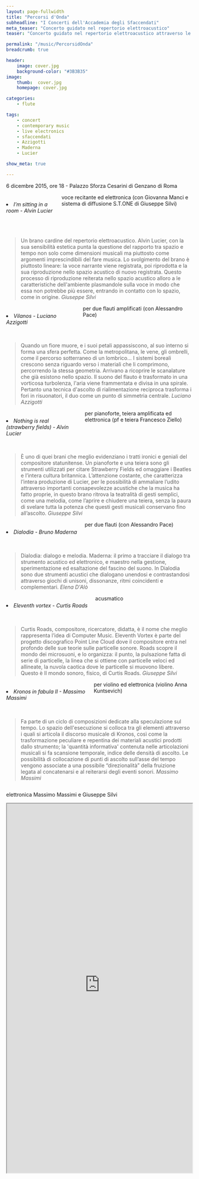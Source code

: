 ```yaml
---
layout: page-fullwidth
title: "Percorsi d'Onda"
subheadline: "I Concerti dell'Accademia degli Sfaccendati"
meta_teaser: "Concerto guidato nel repertorio elettroacustico"
teaser: "Concerto guidato nel repertorio elettroacustico attraverso le sale di Palazzo Sforza Cesarini. "

permalink: "/music/PercorsidOnda"
breadcrumb: true

header:
    image: cover.jpg
    background-color: "#3B3B35"
image:
    thumb:  cover.jpg
    homepage: cover.jpg

categories:
    - flute

tags:
    - concert
    - contemporary music
    - live electronics
    - sfaccendati
    - Azzigotti
    - Maderna
    - Lucier

show_meta: true

---
```

6 dicembre 2015, ore 18 - Palazzo Sforza Cesarini di Genzano di Roma <br>

<div class="row">
  <div class="medium-3 columns">
  <h6><li>I’m sitting in a room - <em>Alvin Lucier</em></li></h6>
  voce recitante ed elettronica (con Giovanna Manci e sistema di diffusione S.T.ONE di Giuseppe Silvi)
  </div> <br>
  <div class="medium-9 columns">
  <blockquote>Un brano cardine del repertorio elettroacustico. Alvin Lucier, con la sua sensibilità estetica punta la questione del rapporto tra spazio e tempo non solo come dimensioni musicali ma piuttosto come argomenti imprescindibili del fare musica. Lo svolgimento del brano è piuttosto lineare: la voce narrante viene registrata, poi riprodotta e la sua riproduzione nello spazio acustico di nuovo registrata. Questo processo di riproduzione reiterata nello spazio acustico alloro a le caratteristiche dell'ambiente plasmandole sulla voce in modo che essa non potrebbe più essere, entrando in contatto con lo spazio, come in origine.
  <cite>Giuseppe Silvi</cite></blockquote>
  </div>
</div>

<div class="row">
  <div class="medium-3 columns">
  <h6><li>Vilanos - <em>Luciano Azzigotti</em></li></h6>
  per due flauti amplificati (con Alessandro Pace) <br>
  </div>
  <div class="medium-9 columns">
  <blockquote>Quando un fiore muore, e i suoi petali appassiscono, al suo interno si forma una sfera perfetta. Come la metropolitana, le vene, gli ombrelli, come il percorso sotterraneo di un lombrico... I sistemi boreali crescono senza riguardo verso i materiali che li comprimono, percorrendo la stessa geometria. Arrivano a ricoprire le scanalature che già esistono nello spazio. Il suono del flauto è trasformato in una vorticosa turbolenza, l'aria viene frammentata e divisa in una spirale. Pertanto una tecnica d'ascolto di rialimentazione reciproca trasforma i fori in risuonatori, il duo come un punto di simmetria centrale.
  <cite>Luciano Azzigotti</cite></blockquote>
  </div>
</div>

<div class="row">
  <div class="medium-3 columns">
  <h6><li>Nothing is real (strawberry fields) - <em>Alvin Lucier</em></li></h6>
  per pianoforte, teiera amplificata ed elettronica (pf e teiera Francesco Ziello)
  </div>
  <div class="medium-9 columns">
  <blockquote>È uno di quei brani che meglio evidenziano i tratti ironici e geniali del compositore statunitense. Un pianoforte e una teiera sono gli strumenti utilizzati per citare Strawberry Fields ed omaggiare i Beatles e l’intera cultura britannica. L’attenzione costante, che caratterizza l’intera produzione di Lucier, per le possibilità di ammaliare l’udito attraverso importanti consapevolezze acustiche che la musica ha fatto proprie, in questo brano ritrova la teatralità di gesti semplici, come una melodia, come l’aprire e chiudere una teiera, senza la paura di svelare tutta la potenza che questi gesti musicali conservano fino all’ascolto.
  <cite>Giuseppe Silvi</cite></blockquote>
  </div>
</div>


<div class="row">
  <div class="medium-3 columns">
  <h6><li>Dialodia - <em>Bruno Maderna</em></li></h6>
  per due flauti (con Alessandro Pace)
  </div>
  <div class="medium-9 columns">
  <blockquote>Dialodia: dialogo e melodia. Maderna: il primo a tracciare il dialogo tra strumento acustico ed elettronico, e maestro nella gestione, sperimentazione ed esaltazione del fascino del suono. In Dialodia sono due strumenti acustici che dialogano unendosi e contrastandosi attraverso giochi di unisoni, dissonanze, ritmi coincidenti e complementari.
  <cite>Elena D'Alò</cite></blockquote>
  </div>
</div>


<div class="row">
  <div class="medium-3 columns">
  <h6><li>Eleventh vortex - <em>Curtis Roads</em></li></h6>
  acusmatico
  </div>
  <div class="medium-9 columns">
  <blockquote>Curtis Roads, compositore, ricercatore, didatta, è il nome che meglio rappresenta l’idea di Computer Music. Eleventh Vortex è parte del progetto discografico Point Line Cloud dove il compositore entra nel profondo delle sue teorie sulle particelle sonore. Roads scopre il mondo dei microsuoni, e lo organizza: il punto, la pulsazione fatta di serie di particelle, la linea che si ottiene con particelle veloci ed allineate, la nuvola caotica dove le particelle si muovono libere. Questo è Il mondo sonoro, fisico, di Curtis Roads.
  <cite>Giuseppe Silvi</cite></blockquote>
  </div>
</div>


<div class="row">
  <div class="medium-3 columns">
  <h6><li>Kronos in fabula II - <em>Massimo Massimi</em></li></h6>
  per violino ed elettronica (violino Anna Kuntsevich)
  </div>
  <div class="medium-9 columns">
  <blockquote>Fa parte di un ciclo di composizioni dedicate alla speculazione sul tempo. Lo spazio dell'esecuzione si colloca tra gli elementi attraverso i quali si articola il discorso musicale di Kronos, così come la trasformazione peculiare e repentina dei materiali acustici prodotti dallo strumento; la 'quantità informativa' contenuta nelle articolazioni musicali si fa scansione temporale, indice delle densità di ascolto. Le possibilità di collocazione di punti di ascolto sull’asse del tempo vengono associate a una possibile “direzionalità” della fruizione legata al concatenarsi e al reiterarsi degli eventi sonori.
  <cite>Massimo Massimi</cite></blockquote>
  </div>
</div>


elettronica Massimo Massimi e Giuseppe Silvi

<iframe onload="iFrameHeight()"	id="blockrandom"
	name=""
	src="http://us3.campaign-archive1.com/?u=80a2de0e95afbb264024edc9c&amp;id=2591183947"
	width="100%"
	height="1000"
	scrolling="auto"
	frameborder="1"
	class="wrapper" >
	Nessun Iframes</iframe>

<!-- #E4E4E4 #969696 #3B3B35 -->
